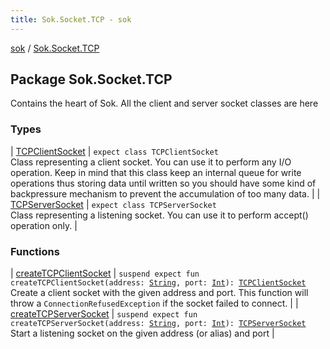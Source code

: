 ```yaml
---
title: Sok.Socket.TCP - sok
---
```


[sok](../index.html) / [Sok.Socket.TCP](./index.html)

## Package Sok.Socket.TCP

Contains the heart of Sok. All the client and server socket classes are here

### Types

| [TCPClientSocket](-t-c-p-client-socket/index.html) | `expect class TCPClientSocket`<br>Class representing a client socket. You can use it to perform any I/O operation. Keep in mind that this class keep an internal queue for write operations thus storing data until written so you should have some kind of backpressure mechanism to prevent the accumulation of too many data. |
| [TCPServerSocket](-t-c-p-server-socket/index.html) | `expect class TCPServerSocket`<br>Class representing a listening socket. You can use it to perform accept() operation only. |

### Functions

| [createTCPClientSocket](create-t-c-p-client-socket.html) | `suspend expect fun createTCPClientSocket(address: `[`String`](https://kotlinlang.org/api/latest/jvm/stdlib/kotlin/-string/index.html)`, port: `[`Int`](https://kotlinlang.org/api/latest/jvm/stdlib/kotlin/-int/index.html)`): `[`TCPClientSocket`](-t-c-p-client-socket/index.html)<br>Create a client socket with the given address and port. This function will throw a `ConnectionRefusedException` if the socket failed to connect. |
| [createTCPServerSocket](create-t-c-p-server-socket.html) | `suspend expect fun createTCPServerSocket(address: `[`String`](https://kotlinlang.org/api/latest/jvm/stdlib/kotlin/-string/index.html)`, port: `[`Int`](https://kotlinlang.org/api/latest/jvm/stdlib/kotlin/-int/index.html)`): `[`TCPServerSocket`](-t-c-p-server-socket/index.html)<br>Start a listening socket on the given address (or alias) and port |

